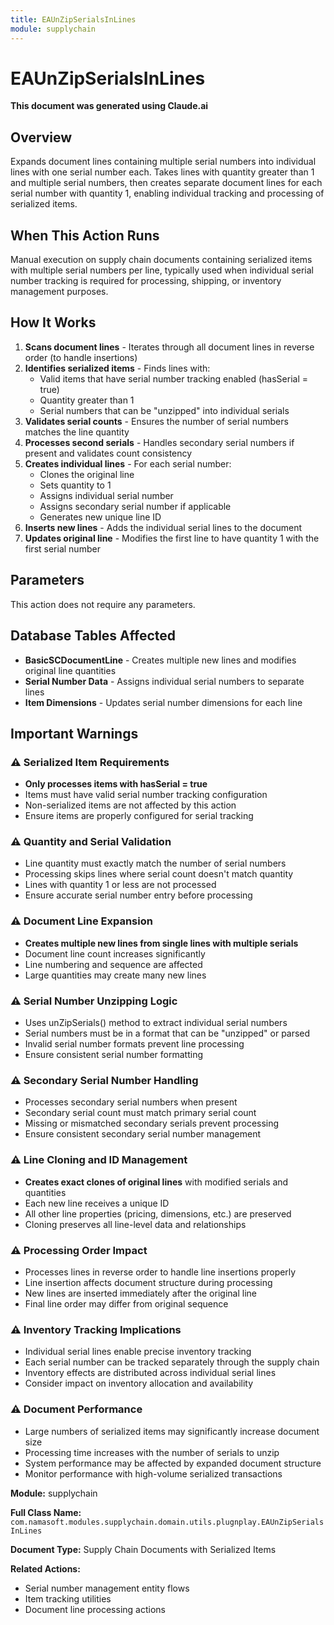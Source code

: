 ```yaml
---
title: EAUnZipSerialsInLines
module: supplychain
---
```



<div class='entity-flows'>

# EAUnZipSerialsInLines

**This document was generated using Claude.ai**

## Overview

Expands document lines containing multiple serial numbers into individual lines with one serial number each. Takes lines with quantity greater than 1 and multiple serial numbers, then creates separate document lines for each serial number with quantity 1, enabling individual tracking and processing of serialized items.

## When This Action Runs

Manual execution on supply chain documents containing serialized items with multiple serial numbers per line, typically used when individual serial number tracking is required for processing, shipping, or inventory management purposes.

## How It Works

1. **Scans document lines** - Iterates through all document lines in reverse order (to handle insertions)
2. **Identifies serialized items** - Finds lines with:
   - Valid items that have serial number tracking enabled (hasSerial = true)
   - Quantity greater than 1
   - Serial numbers that can be "unzipped" into individual serials
3. **Validates serial counts** - Ensures the number of serial numbers matches the line quantity
4. **Processes second serials** - Handles secondary serial numbers if present and validates count consistency
5. **Creates individual lines** - For each serial number:
   - Clones the original line
   - Sets quantity to 1
   - Assigns individual serial number
   - Assigns secondary serial number if applicable
   - Generates new unique line ID
6. **Inserts new lines** - Adds the individual serial lines to the document
7. **Updates original line** - Modifies the first line to have quantity 1 with the first serial number

## Parameters

This action does not require any parameters.

## Database Tables Affected

- **BasicSCDocumentLine** - Creates multiple new lines and modifies original line quantities
- **Serial Number Data** - Assigns individual serial numbers to separate lines
- **Item Dimensions** - Updates serial number dimensions for each line

## Important Warnings

### ⚠️ Serialized Item Requirements
- **Only processes items with hasSerial = true**
- Items must have valid serial number tracking configuration
- Non-serialized items are not affected by this action
- Ensure items are properly configured for serial tracking

### ⚠️ Quantity and Serial Validation
- Line quantity must exactly match the number of serial numbers
- Processing skips lines where serial count doesn't match quantity
- Lines with quantity 1 or less are not processed
- Ensure accurate serial number entry before processing

### ⚠️ Document Line Expansion
- **Creates multiple new lines from single lines with multiple serials**
- Document line count increases significantly
- Line numbering and sequence are affected
- Large quantities may create many new lines

### ⚠️ Serial Number Unzipping Logic
- Uses unZipSerials() method to extract individual serial numbers
- Serial numbers must be in a format that can be "unzipped" or parsed
- Invalid serial number formats prevent line processing
- Ensure consistent serial number formatting

### ⚠️ Secondary Serial Number Handling
- Processes secondary serial numbers when present
- Secondary serial count must match primary serial count
- Missing or mismatched secondary serials prevent processing
- Ensure consistent secondary serial number management

### ⚠️ Line Cloning and ID Management
- **Creates exact clones of original lines** with modified serials and quantities
- Each new line receives a unique ID
- All other line properties (pricing, dimensions, etc.) are preserved
- Cloning preserves all line-level data and relationships

### ⚠️ Processing Order Impact
- Processes lines in reverse order to handle line insertions properly
- Line insertion affects document structure during processing
- New lines are inserted immediately after the original line
- Final line order may differ from original sequence

### ⚠️ Inventory Tracking Implications
- Individual serial lines enable precise inventory tracking
- Each serial number can be tracked separately through the supply chain
- Inventory effects are distributed across individual serial lines
- Consider impact on inventory allocation and availability

### ⚠️ Document Performance
- Large numbers of serialized items may significantly increase document size
- Processing time increases with the number of serials to unzip
- System performance may be affected by expanded document structure
- Monitor performance with high-volume serialized transactions

**Module:** supplychain

**Full Class Name:** `com.namasoft.modules.supplychain.domain.utils.plugnplay.EAUnZipSerialsInLines`

**Document Type:** Supply Chain Documents with Serialized Items

**Related Actions:**
- Serial number management entity flows
- Item tracking utilities
- Document line processing actions


</div>

